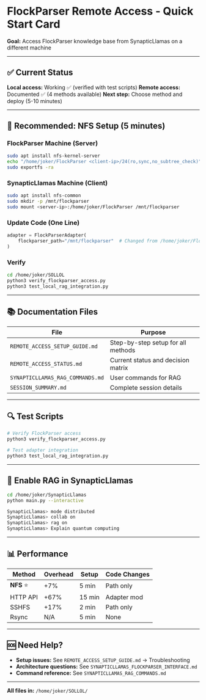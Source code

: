 # FlockParser Remote Access - Quick Start Card

**Goal:** Access FlockParser knowledge base from SynapticLlamas on a different machine

---

## ✅ Current Status

**Local access:** Working ✅ (verified with test scripts)
**Remote access:** Documented ✅ (4 methods available)
**Next step:** Choose method and deploy (5-10 minutes)

---

## 🚀 Recommended: NFS Setup (5 minutes)

### FlockParser Machine (Server)
```bash
sudo apt install nfs-kernel-server
echo "/home/joker/FlockParser <client-ip>/24(ro,sync,no_subtree_check)" | sudo tee -a /etc/exports
sudo exportfs -ra
```

### SynapticLlamas Machine (Client)
```bash
sudo apt install nfs-common
sudo mkdir -p /mnt/flockparser
sudo mount <server-ip>:/home/joker/FlockParser /mnt/flockparser
```

### Update Code (One Line)
```python
adapter = FlockParserAdapter(
    flockparser_path="/mnt/flockparser"  # Changed from /home/joker/FlockParser
)
```

### Verify
```bash
cd /home/joker/SOLLOL
python3 verify_flockparser_access.py
python3 test_local_rag_integration.py
```

---

## 📚 Documentation Files

| File | Purpose |
|------|---------|
| `REMOTE_ACCESS_SETUP_GUIDE.md` | Step-by-step setup for all methods |
| `REMOTE_ACCESS_STATUS.md` | Current status and decision matrix |
| `SYNAPTICLLAMAS_RAG_COMMANDS.md` | User commands for RAG |
| `SESSION_SUMMARY.md` | Complete session details |

---

## 🔍 Test Scripts

```bash
# Verify FlockParser access
python3 verify_flockparser_access.py

# Test adapter integration
python3 test_local_rag_integration.py
```

---

## 🎯 Enable RAG in SynapticLlamas

```bash
cd /home/joker/SynapticLlamas
python main.py --interactive

SynapticLlamas> mode distributed
SynapticLlamas> collab on
SynapticLlamas> rag on
SynapticLlamas> Explain quantum computing
```

---

## 📊 Performance

| Method | Overhead | Setup | Code Changes |
|--------|----------|-------|--------------|
| **NFS** ⭐ | +7% | 5 min | Path only |
| HTTP API | +67% | 15 min | Adapter mod |
| SSHFS | +17% | 2 min | Path only |
| Rsync | N/A | 5 min | None |

---

## 🆘 Need Help?

- **Setup issues:** See `REMOTE_ACCESS_SETUP_GUIDE.md` → Troubleshooting
- **Architecture questions:** See `SYNAPTICLLAMAS_FLOCKPARSER_INTERFACE.md`
- **Command reference:** See `SYNAPTICLLAMAS_RAG_COMMANDS.md`

---

**All files in:** `/home/joker/SOLLOL/`

